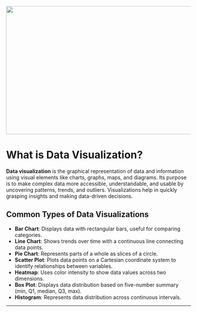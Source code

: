 <img style="margin-right: 30px " width="700" height="350" src="https://github.com/Tuhin4042/resource/blob/main/Visualization.jpg">

# What is Data Visualization?

**Data visualization** is the graphical representation of data and information using visual elements like charts, graphs, maps, and diagrams. Its purpose is to make complex data more accessible, understandable, and usable by uncovering patterns, trends, and outliers. Visualizations help in quickly grasping insights and making data-driven decisions.

## Common Types of Data Visualizations

- **Bar Chart**: Displays data with rectangular bars, useful for comparing categories.
- **Line Chart**: Shows trends over time with a continuous line connecting data points.
- **Pie Chart**: Represents parts of a whole as slices of a circle.
- **Scatter Plot**: Plots data points on a Cartesian coordinate system to identify relationships between variables.
- **Heatmap**: Uses color intensity to show data values across two dimensions.
- **Box Plot**: Displays data distribution based on five-number summary (min, Q1, median, Q3, max).
- **Histogram**: Represents data distribution across continuous intervals.

---

  

